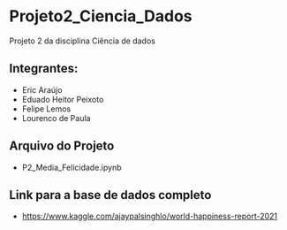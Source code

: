 # Projeto2_Ciencia_Dados
Projeto 2 da disciplina Ciência de dados

## Integrantes: 
- Eric Araújo
- Eduado Heitor Peixoto
- Felipe Lemos
- Lourenco de Paula

## Arquivo do Projeto
- P2_Media_Felicidade.ipynb

## Link para a base de dados completo
- https://www.kaggle.com/ajaypalsinghlo/world-happiness-report-2021

